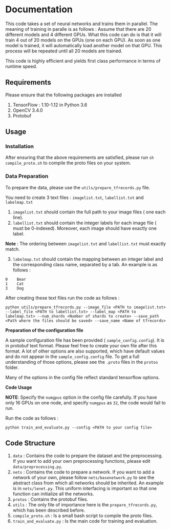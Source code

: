 # Documentation

This code takes a set of neural networks and trains them in parallel. The meaning of training in paralle is as follows :
Assume that there are 20 different models and 4 different GPUs.
What this code can do is that it will train 4 out of 20 models on the  GPUs (one on each GPU). As soon as one model is trained, it will automatically load another model on that GPU. This process will be repeated until all 20 models are trained.

This code is highly efficient and yields first class performance in terms of runtime speed.


## Requirements

Please ensure that the following packages are installed
1. TensorFlow : 1.10-1.12 in Python 3.6
2. OpenCV 3.4.0
3. Protobuf 

## Usage

### Installation

After ensuring that the above requirements are satisfied, please run `sh compile_proto.sh` to compile the proto files on your system.
### Data Preparation

To prepare the data, please use the `utils/prepare_tfrecords.py` file. 

You need to create 3 text files : `imagelist.txt`, `labellist.txt` and `labelmap.txt`

1. `imagelist.txt` should contain the full path to your image files ( one each line).
2. `labellist.txt` should contain the integer labels for each image file ( must be 0-indexed). Moreover, each image should have exactly one label. 

**Note** : The ordering between `imagelist.txt` and `labellist.txt` must exactly match.

3. `labelmap.txt` should contain the mapping between an integer label and the corresponding class name, separated by a tab. An example is as follows :
```
0    Bear
1    Cat
3    Dog
```

After creating these text files run the code as follows :

`python utils/prepare_tfrecords.py --image_file <PATH to imagelist.txt> --label_file <PATH to labellist.txt> --label_map <PATH to labelmap.txt> --num_shards <Number of shards to create> --save_path <Path where the files should be saved> --save_name <Name of tfrecords>`

**Preparation of the configuration file**

A sample configuration file has been provided ( `sample_config.config`). It is in protobuf text format.
Please feel free to create your own file after this format. A lot of other options are also supported, which have default values and do not appear in the `sample_config.config` file. To get a full understanding of those options, please see the `.proto` files in the `protos` folder.

Many of the options in the config file reflect standard tensorflow options.

**Code Usage** 

**NOTE**: Specify the `numgpus` option in the config file carefully. If you have only 16 GPUs on one node, and specify `numgpus` as `32`, the code would fail to run.

Run the code as follows :

`python train_and_evaluate.py --config <PATH to your config file>`

## Code Structure

1. `data` : Contains the code to prepare the dataset and the preprocessing. If you want to add your own preprocessing functions, please edit `data/preprocessing.py`.
2. `nets` : Contains the code to prepare a network. If you want to add a network of your own, please follow `nets/basenetwork.py` to see the abstract class from which all networks should be inherited. An example is in `nets/lenet.py`. This uniform interfacing is important so that one function can initialize all the networks.
3. `protos` : Contains the protobuf files.
4. `utils` : The only file of importance here is the `prepare_tfrecords.py`, which has been described before.
5. `compile_proto.sh` : Is a small bash script to compile the proto files.
6. `train_and_evaluate.py` : Is the main code for training and evaluation.

